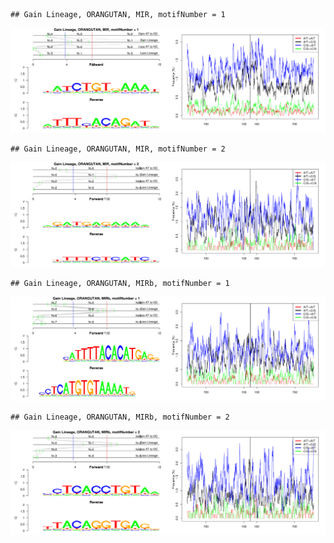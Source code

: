 

```
## Gain Lineage, ORANGUTAN, MIR, motifNumber = 1
```

![plot of chunk motifPValues](figure/motifPValues1.png) 

```
## Gain Lineage, ORANGUTAN, MIR, motifNumber = 2
```

![plot of chunk motifPValues](figure/motifPValues2.png) 

```
## Gain Lineage, ORANGUTAN, MIRb, motifNumber = 1
```

![plot of chunk motifPValues](figure/motifPValues3.png) 

```
## Gain Lineage, ORANGUTAN, MIRb, motifNumber = 2
```

![plot of chunk motifPValues](figure/motifPValues4.png) 
  
